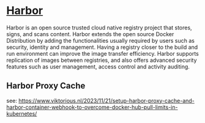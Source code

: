 # [Harbor](https://goharbor.io/)

Harbor is an open source trusted cloud native registry project that stores, signs, and scans content. Harbor extends the open source Docker Distribution by adding the functionalities usually required by users such as security, identity and management. Having a registry closer to the build and run environment can improve the image transfer efficiency. Harbor supports replication of images between registries, and also offers advanced security features such as user management, access control and activity auditing.

## Harbor Proxy Cache

see: https://www.viktorious.nl/2023/11/21/setup-harbor-proxy-cache-and-harbor-container-webhook-to-overcome-docker-hub-pull-limits-in-kubernetes/
